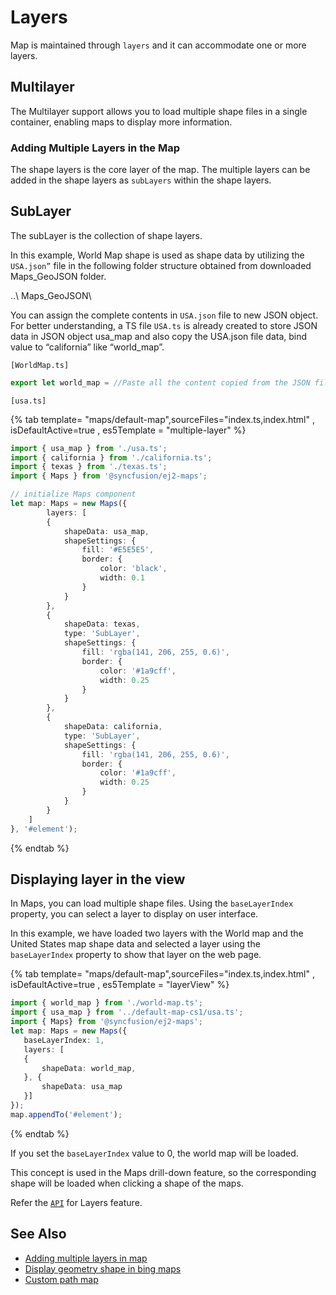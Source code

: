 # Layers

Map is maintained through `layers` and it can accommodate one or more layers.

## Multilayer

The Multilayer support allows you to load multiple shape files in a single container, enabling maps to display more information.

### Adding Multiple Layers in the Map

The shape layers is the core layer of the map. The multiple layers can be added in the shape layers as `subLayers` within the shape layers.

## SubLayer

The subLayer is the collection of shape layers.

In this example, World Map shape is used as shape data by utilizing the `USA.json”` file in the following folder structure obtained from downloaded Maps_GeoJSON folder.

..\ Maps_GeoJSON\

You can assign the complete contents in `USA.json` file to new JSON object. For better understanding, a TS file `USA.ts` is already created to store JSON data in JSON object usa_map and also copy the USA.json file data, bind value to “california” like “world_map”.

`[WorldMap.ts]`

```typescript
export let world_map = //Paste all the content copied from the JSON file//
```

`[usa.ts]`

{% tab template= "maps/default-map",sourceFiles="index.ts,index.html" , isDefaultActive=true , es5Template = "multiple-layer" %}

```typescript
import { usa_map } from './usa.ts';
import { california } from './california.ts';
import { texas } from './texas.ts';
import { Maps } from '@syncfusion/ej2-maps';

// initialize Maps component
let map: Maps = new Maps({
        layers: [
        {
            shapeData: usa_map,
            shapeSettings: {
                fill: '#E5E5E5',
                border: {
                    color: 'black',
                    width: 0.1
                }
            }
        },
        {
            shapeData: texas,
            type: 'SubLayer',
            shapeSettings: {
                fill: 'rgba(141, 206, 255, 0.6)',
                border: {
                    color: '#1a9cff',
                    width: 0.25
                }
            }
        },
        {
            shapeData: california,
            type: 'SubLayer',
            shapeSettings: {
                fill: 'rgba(141, 206, 255, 0.6)',
                border: {
                    color: '#1a9cff',
                    width: 0.25
                }
            }
        }
    ]
}, '#element');
```

{% endtab %}

## Displaying layer in the view

In Maps, you can load multiple shape files. Using the `baseLayerIndex` property, you can select a layer to display on user interface.

In this example, we have loaded two layers with the World map and the United States map shape data and selected a layer using the `baseLayerIndex` property to show that layer on the web page.

{% tab template= "maps/default-map",sourceFiles="index.ts,index.html" , isDefaultActive=true , es5Template = "layerView" %}

```typescript
import { world_map } from './world-map.ts';
import { usa_map } from '../default-map-cs1/usa.ts';
import { Maps} from '@syncfusion/ej2-maps';
let map: Maps = new Maps({
   baseLayerIndex: 1,
   layers: [
   {
       shapeData: world_map,
   }, {
       shapeData: usa_map
   }]
});
map.appendTo('#element');
```

{% endtab %}

If you set the `baseLayerIndex` value to 0, the world map will be loaded.

This concept is used in the Maps drill-down feature, so the corresponding shape will be loaded when clicking a shape of the maps.

Refer the [`API`](../api/maps/layerSettingsModel/) for Layers feature.

## See Also

* [Adding multiple layers in map](../maps/how-to/multiple-layer)
* [Display geometry shape in bing maps](../maps/how-to/bing-map)
* [Custom path map](../maps/how-to/custom-path)